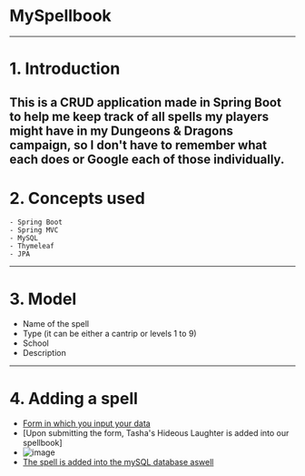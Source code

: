 # MySpellbook
 ---
# 1. Introduction
   This is a CRUD application made in Spring Boot to help me keep track of all spells my players might have in my Dungeons & Dragons campaign, so I don't have to remember what each does or Google each of those individually.
---
# 2. Concepts used
    - Spring Boot
    - Spring MVC
    - MySQL
    - Thymeleaf
    - JPA
---
# 3. Model
  - Name of the spell
  - Type (it can be either a cantrip or levels 1 to 9)
  - School
  - Description
---
# 4. Adding a spell
  - [Form in which you input your data](https://media.discordapp.net/attachments/691621631579258941/1210547162845552641/image.png?ex=65eaf4e6&is=65d87fe6&hm=ce15d8ad5e6389d9308fd81ec3a9d0a69b1dc4604bc5cecfbf27fe3e5dfcd971&=&format=webp&quality=lossless&width=1296&height=676)
  - [Upon submitting the form, Tasha's Hideous Laughter is added into our spellbook]
  - ![image](https://github.com/CosminAchitei15/myspellbook/assets/149383119/5944fe82-4b9f-4a88-be49-a2b95a0a91ac)
  - [The spell is added into the mySQL database aswell](![image](https://github.com/CosminAchitei15/myspellbook/assets/149383119/405fbf85-4f44-41ce-ad37-11f3c631dc8b))
